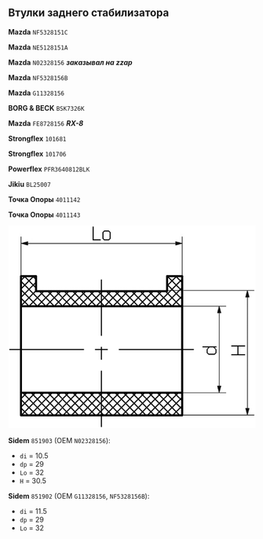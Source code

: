 ## Втулки заднего стабилизатора

__Mazda__ `NF5328151C`

__Mazda__ `NE5128151A`

__Mazda__ `N02328156` ***заказывал на zzap***

__Mazda__ `NF5328156B`

__Mazda__ `G11328156`

__BORG & BECK__ `BSK7326K`

__Mazda__ `FE8728156` ***RX-8***

__Strongflex__ `101681`

__Strongflex__ `101706`

__Powerflex__ `PFR3640812BLK`

__Jikiu__ `BL25007`

__Точка Опоры__ `4011142`

__Точка Опоры__ `4011143`

![alt text](../img/Sidem.png)

__Sidem__ `851903` (OEM `N02328156`):

- `di` = 10.5
- `dp` = 29
- `Lo` = 32
- `H` = 30.5

__Sidem__ `851902` (OEM `G11328156`, `NF5328156B`):

- `di` = 11.5
- `dp` = 29
- `Lo` = 32